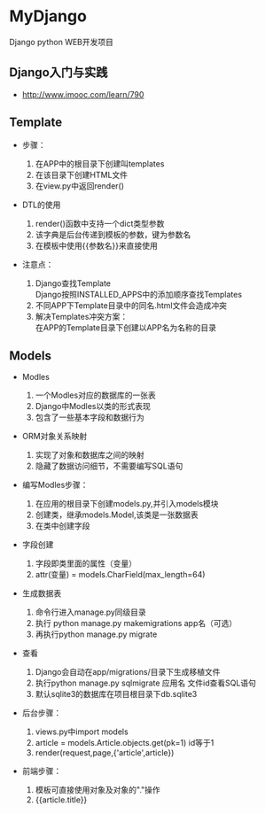 # MyDjango
Django python WEB开发项目

## Django入门与实践
* http://www.imooc.com/learn/790

## Template
* 步骤：
  1. 在APP中的根目录下创建叫templates
  2. 在该目录下创建HTML文件
  3. 在view.py中返回render()

* DTL的使用
  1. render()函数中支持一个dict类型参数
  2. 该字典是后台传递到模板的参数，键为参数名
  3. 在模板中使用{{参数名}}来直接使用

* 注意点：
  1. Django查找Template <br>
     Django按照INSTALLED_APPS中的添加顺序查找Templates
  2. 不同APP下Template目录中的同名.html文件会造成冲突
  3. 解决Templates冲突方案：<br>
     在APP的Template目录下创建以APP名为名称的目录

## Models
* Modles
  1. 一个Modles对应的数据库的一张表
  2. Django中Modles以类的形式表现
  3. 包含了一些基本字段和数据行为

* ORM对象关系映射
  1. 实现了对象和数据库之间的映射
  2. 隐藏了数据访问细节，不需要编写SQL语句

* 编写Modles步骤：
  1. 在应用的根目录下创建models.py,并引入models模块
  2. 创建类，继承models.Model,该类是一张数据表
  3. 在类中创建字段

* 字段创建
  1. 字段即类里面的属性（变量）
  2. attr(变量) = models.CharField(max_length=64)

* 生成数据表
  1. 命令行进入manage.py同级目录
  2. 执行 python manage.py makemigrations app名（可选）
  3. 再执行python manage.py migrate

* 查看
  1. Django会自动在app/migrations/目录下生成移植文件
  2. 执行python manage.py sqlmigrate 应用名 文件id查看SQL语句
  3. 默认sqlite3的数据库在项目根目录下db.sqlite3

* 后台步骤：
  1. views.py中import models
  2. article = models.Article.objects.get(pk=1) id等于1
  3. render(request,page,{'article',article})

* 前端步骤：
  1. 模板可直接使用对象及对象的"."操作
  2. {{article.title}}



